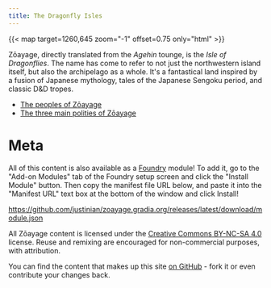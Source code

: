 ```yaml
---
title: The Dragonfly Isles
---
```


{{< map target=1260,645 zoom="-1" offset=0.75 only="html" >}}

Zōayage, directly translated from the _Agehin_ tounge, is the _Isle of
Dragonflies_. The name has come to refer to not just the northwestern island
itself, but also the archipelago as a whole. It's a fantastical land inspired
by a fusion of Japanese mythology, tales of the Japanese Sengoku period, and
classic D&D tropes.

- [The peoples of Zōayage](/pages/Peoples)
- [The three main polities of Zōayage](/pages/Politics)

# Meta

All of this content is also available as a [Foundry][] module! To add it, go to the
"Add-on Modules" tab of the Foundry setup screen and click the "Install Module"
button. Then copy the manifest file URL below, and paste it into the "Manifest URL"
text box at the bottom of the window and click Install!

https://github.com/justinian/zoayage.gradia.org/releases/latest/download/module.json

[Foundry]: https://foundryvtt.com

All Zōayage content is licensed under the [Creative Commons BY-NC-SA 4.0][cc]
license. Reuse and remixing are encouraged for non-commercial purposes, with
attribution.

You can find the content that makes up this site [on GitHub][gh] - fork it or
even contribute your changes back.

[cc]: https://creativecommons.org/licenses/by-nc-sa/4.0/
[gh]: https://github.com/justinian/zoayage.gradia.org
